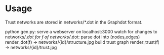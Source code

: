 Usage
=====

Trust networks are stored in networks/*.dot in the Graphdot format.

python gen.py:
    serve a webserver on localhost:3000
    watch for changes to networks/*.dot
    for f of networks/*.dot:
        parse dot into (nodes,edges)
        render_dot(f) -> networks/{id}/structure.jpg
        build trust graph
        render_trust(f) -> networks/{id}/trust.jpg
    


```
```